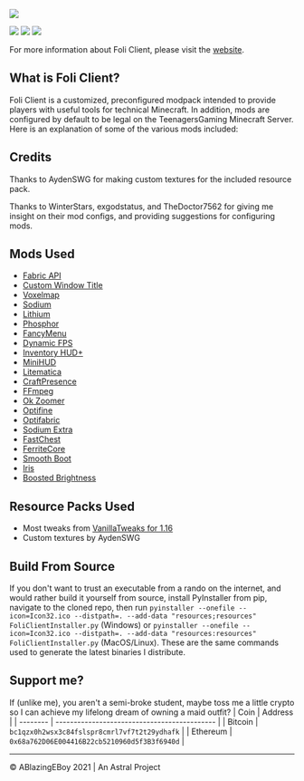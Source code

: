 ![](https://github.com/foliclient/FoliClientInstaller/raw/1.16.x/resources/common/config/foliclientlogobg.png)

![](https://img.shields.io/github/downloads/foliclient/FoliClientInstaller/total?style=for-the-badge) ![](https://img.shields.io/badge/Powered%20By-Enough%20Caffeine%20To%20Kill%20A%20Horse-yellow?style=for-the-badge) [![](https://img.shields.io/badge/Sponsored%20By-Astral-blueviolet?style=for-the-badge)](https://astral.vip)

For more information about Foli Client, please visit the [website](https://foliclient.astral.vip).

## What is Foli Client?

Foli Client is a customized, preconfigured modpack intended to provide players with useful tools for technical Minecraft. In addition, mods are configured by default to be legal on the TeenagersGaming Minecraft Server. Here is an explanation of some of the various mods included:

## Credits

Thanks to AydenSWG for making custom textures for the included resource pack.

Thanks to WinterStars, exgodstatus, and TheDoctor7562 for giving me insight on their mod configs, and providing suggestions for configuring mods.

## Mods Used

- [Fabric API](https://www.curseforge.com/minecraft/mc-mods/fabric-api)
- [Custom Window Title](https://www.curseforge.com/minecraft/mc-mods/custom-window-title)
- [Voxelmap](https://www.curseforge.com/minecraft/mc-mods/voxelmap)
- [Sodium](https://www.curseforge.com/minecraft/mc-mods/sodium)
- [Lithium](https://www.curseforge.com/minecraft/mc-mods/lithium)
- [Phosphor](https://www.curseforge.com/minecraft/mc-mods/phosphor)
- [FancyMenu](https://www.curseforge.com/minecraft/mc-mods/fancymenu-fabric)
- [Dynamic FPS](https://www.curseforge.com/minecraft/mc-mods/dynamic-fps)
- [Inventory HUD+](https://www.curseforge.com/minecraft/mc-mods/inventory-hud-forge)
- [MiniHUD](https://www.curseforge.com/minecraft/mc-mods/minihud)
- [Litematica](https://www.curseforge.com/minecraft/mc-mods/litematica)
- [CraftPresence](https://www.curseforge.com/minecraft/mc-mods/craftpresence)
- [FFmpeg](https://ffmpeg.org/)
- [Ok Zoomer](https://www.curseforge.com/minecraft/mc-mods/ok-zoomer)
- [Optifine](https://www.optifine.net/home)
- [Optifabric](https://www.curseforge.com/minecraft/mc-mods/optifabric)
- [Sodium Extra](https://www.curseforge.com/minecraft/mc-mods/sodium-extra)
- [FastChest](https://www.curseforge.com/minecraft/mc-mods/fastchest)
- [FerriteCore](https://www.curseforge.com/minecraft/mc-mods/ferritecore-fabric)
- [Smooth Boot](https://www.curseforge.com/minecraft/mc-mods/smooth-boot)
- [Iris](https://irisshaders.net/)
- [Boosted Brightness](https://www.curseforge.com/minecraft/mc-mods/boosted-brightness)

## Resource Packs Used

- Most tweaks from [VanillaTweaks for 1.16](https://vanillatweaks.net/)
- Custom textures by AydenSWG

## Build From Source

If you don't want to trust an executable from a rando on the internet, and would rather build it yourself from source, install PyInstaller from pip, navigate to the cloned repo, then run `pyinstaller --onefile --icon=Icon32.ico --distpath=. --add-data "resources;resources" FoliClientInstaller.py` (Windows) or `pyinstaller --onefile --icon=Icon32.ico --distpath=. --add-data "resources:resources" FoliClientInstaller.py` (MacOS/Linux). These are the same commands used to generate the latest binaries I distribute.

## Support me?

If (unlike me), you aren't a semi-broke student, maybe toss me a little crypto so I can achieve my lifelong dream of owning a maid outfit?
| Coin     | Address                                      |
| -------- | -------------------------------------------- |
| Bitcoin  | `bc1qzx0h2wsx3c84fslspr8cmrl7vf7t2t29ydhafk` |
| Ethereum | `0x68a762D06E004416B22cb5210960d5f3B3f6940d` |

---

© ABlazingEBoy 2021 | An Astral Project
